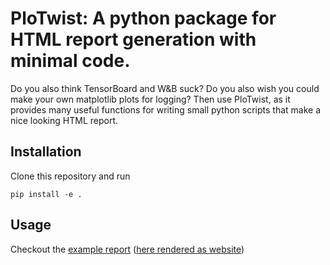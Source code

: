 # PloTwist: A python package for HTML report generation with minimal code.
Do you also think TensorBoard and W&B suck? Do you also wish you could make your own matplotlib plots for logging? Then use PloTwist, as it provides many useful functions for writing small python scripts that make a nice looking HTML report.
## Installation
Clone this repository and run 
```
pip install -e .
```
## Usage
Checkout the [example report](examples/example.py) ([here rendered as website](https://html-preview.github.io/?url=https://github.com/uakel/PloTwist/blob/master/examples/report/index.html))
